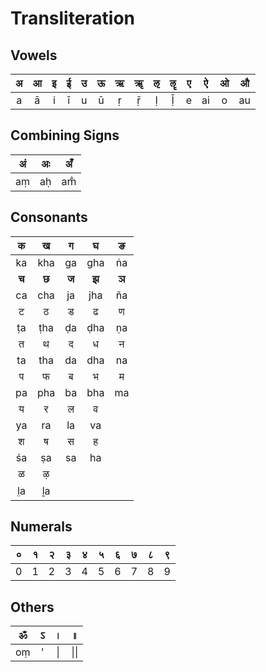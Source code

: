 # Transliteration

## Vowels

| अ | आ | इ | ई | उ | ऊ | ऋ | ॠ | ऌ | ॡ | ए | ऐ | ओ | औ |
|:-:|:-:|:-:|:-:|:-:|:-:|:-:|:-:|:-:|:-:|:-:|:--:|:-:|:--:|
| a | ā | i | ī | u | ū | ṛ | ṝ | ḷ | ḹ | e | ai | o | au |

## Combining Signs

| अं | अः | अँ |
|:-:|:-:|:-:|
| aṃ | aḥ | am̐ |

## Consonants

| क | ख | ग | घ | ङ |
|:-:|:-:|:-:|:-:|:-:|
| ka | kha | ga | gha | ṅa |
| **च** | **छ** | **ज** | **झ** | **ञ** |
| ca | cha | ja | jha | ña |
| ट | ठ | ड | ढ | ण |
| ṭa | ṭha | ḍa | ḍha | ṇa |
| त | थ | द | ध | न |
| ta | tha | da | dha | na |
| प | फ | ब | भ | म |
| pa | pha | ba | bha | ma |
| य | र | ल | व |
| ya | ra | la | va |
| श | ष | स | ह |
| śa | ṣa | sa | ha |
| ळ | ऴ |
| l̤a | ḻa |

## Numerals

| ० | १ | २ | ३ | ४ | ५ | ६ | ७ | ८ | ९ |
|:-:|:-:|:-:|:-:|:-:|:-:|:-:|:-:|:-:|:-:|
| 0 | 1 | 2 | 3 | 4 | 5 | 6 | 7 | 8 | 9 |

## Others

| ॐ | ऽ | । | ॥ |
|:-:|:-:|:-:|:-:|
| oṃ | ' | \| | \|\| |

